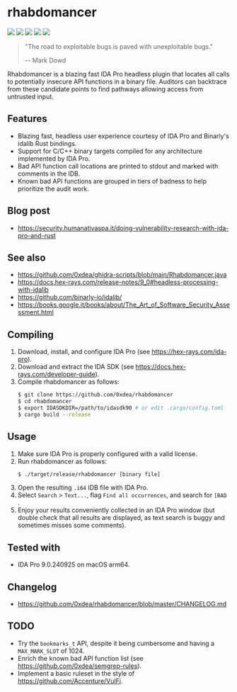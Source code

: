 # rhabdomancer

[![](https://img.shields.io/github/stars/0xdea/rhabdomancer.svg?style=flat&color=yellow)](https://github.com/0xdea/rhabdomancer)
[![](https://img.shields.io/github/forks/0xdea/rhabdomancer.svg?style=flat&color=green)](https://github.com/0xdea/rhabdomancer)
[![](https://img.shields.io/github/watchers/0xdea/rhabdomancer.svg?style=flat&color=red)](https://github.com/0xdea/rhabdomancer)
[![](https://img.shields.io/badge/twitter-%400xdea-blue.svg)](https://twitter.com/0xdea)
[![](https://img.shields.io/badge/mastodon-%40raptor-purple.svg)](https://infosec.exchange/@raptor)

> "The road to exploitable bugs is paved with unexploitable bugs."
>
> -- Mark Dowd

Rhabdomancer is a blazing fast IDA Pro headless plugin that locates all calls to potentially insecure API functions in
a binary file. Auditors can backtrace from these candidate points to find pathways allowing access from untrusted input.

## Features

* Blazing fast, headless user experience courtesy of IDA Pro and Binarly's idalib Rust bindings.
* Support for C/C++ binary targets compiled for any architecture implemented by IDA Pro.
* Bad API function call locations are printed to stdout and marked with comments in the IDB.
* Known bad API functions are grouped in tiers of badness to help prioritize the audit work.

## Blog post

* <https://security.humanativaspa.it/doing-vulnerability-research-with-ida-pro-and-rust>

## See also

* <https://github.com/0xdea/ghidra-scripts/blob/main/Rhabdomancer.java>
* <https://docs.hex-rays.com/release-notes/9_0#headless-processing-with-idalib>
* <https://github.com/binarly-io/idalib/>
* <https://books.google.it/books/about/The_Art_of_Software_Security_Assessment.html>

## Compiling

1. Download, install, and configure IDA Pro (see https://hex-rays.com/ida-pro).
2. Download and extract the IDA SDK (see https://docs.hex-rays.com/developer-guide).
3. Compile rhabdomancer as follows:
    ```sh
    $ git clone https://github.com/0xdea/rhabdomancer
    $ cd rhabdomancer
    $ export IDASDKDIR=/path/to/idasdk90 # or edit .cargo/config.toml
    $ cargo build --release
    ```

## Usage

1. Make sure IDA Pro is properly configured with a valid license.
2. Run rhabdomancer as follows:
    ```sh
    $ ./target/release/rhabdomancer [binary file]
    ```
3. Open the resulting `.i64` IDB file with IDA Pro.
4. Select `Search` > `Text...`, flag `Find all occurrences`, and search for `[BAD `.
5. Enjoy your results conveniently collected in an IDA Pro window (but double check that all results are displayed, as
   text search is buggy and sometimes misses some comments).

## Tested with

* IDA Pro 9.0.240925 on macOS arm64.

## Changelog

* <https://github.com/0xdea/rhabdomancer/blob/master/CHANGELOG.md>

## TODO

* Try the `bookmarks_t` API, despite it being cumbersome and having a `MAX_MARK_SLOT` of 1024.
* Enrich the known bad API function list (see <https://github.com/0xdea/semgrep-rules>).
* Implement a basic ruleset in the style of <https://github.com/Accenture/VulFi>.

